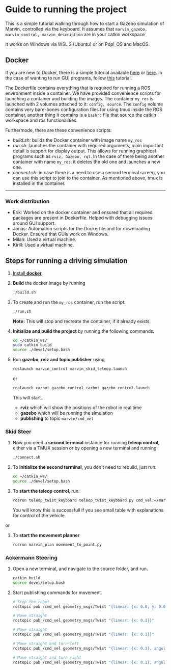 # Guide to running the project

This is a simple tutorial walking through how to start a Gazebo simulation of Marvin, controlled via the keyboard.
It assumes that `marvin_gazebo, marvin_control, marvin_description` are in your catkin workspace

It works on Windows via WSL 2 (Ubuntu) or on Pop!_OS and MacOS.

## Docker

If you are new to Docker, there is a simple tutorial available [here](/Install%20docker.md) or [here](http://wiki.ros.org/docker/Tutorials/Docker). In the case of wanting to run GUI programs, follow [this](http://wiki.ros.org/es/docker/Tutorials/GUI) tutorial.

The Dockerfile contains everything that is required for running a ROS environment inside a container. We have provided convenience scripts for launching a container and building the images. The container `my_ros` is launched with 2 volumes attached to it: `config, source`. The `config` volume contains very bare-bones configuration files for using tmux inside the ROS container, another thing it contains is a `bashrc` file that source the catkin workspace and ros functionalities.

Furthermode, there are these convenience scripts:

- *build.sh:* builds the Docker container with image name `my_ros`
- *run.sh:* launches the container with required arguments, main important detail is support for display output. This allows for running graphical programs such as `rviz, Gazebo, rqt`. In the case of there being another container with name `my_ros`, it deletes the old one and launches a new one.
- *connect.sh:* in case there is a need to use a second terminal screen, you can use this script to join to the container. As mentioned above, tmux is installed in the container.

----------

### Work distribution
- Erik: Worked on the docker container and ensured that all required packages are present in Dockerfile. Helped with debugging issues around GUI support.
- Jonas: Automation scripts for the Dockerfile and for downloading Docker. Ensured that GUIs work on Windows. 
- Milan: Used a virtual machine.
- Kirill: Used a virtual machine.
## Steps for running a driving simulation

1. [Install **docker**](<Install docker.md>)
1. **Build** the docker image by running

    ```bash
    ./build.sh
    ```

1. To create and run the `my_ros` container, run the script:

    ```bash
    ./run.sh
    ```

    **Note:** This will stop and recreate the container, if it already exists.

1. **Initialize and build the project** by running the following commands:

    ```bash
    cd ~/catkin_ws/
    sudo catkin build
    source ./devel/setup.bash
    ```

1. Run **gazebo, rviz and topic publisher** using

    ```bash
    roslaunch marvin_control marvin_skid_teleop.launch
    ```

    or

    ```bash
    roslaunch carbot_gazebo_control carbot_gazebo_control.launch
    ```

    This will start...
    - **rviz** which will show the positions of the robot in real time
    - **gazebo** which will be running the simulation
    - **publishing** to topic `marvin/cmd_vel`

### Skid Steer
1. Now you need a **second terminal** instance for running **teleop control**, either via a TMUX session or by opening a new terminal and running
    ```bash
    ./connect.sh
    ```

1. To **initialize the second terminal**, you don't need to rebuild, just run:
    ```bash
    cd ~/catkin_ws/
    source ./devel/setup.bash
    ```

1. To **start the teleop control**, run:

    ```bash
    rosrun teleop_twist_keyboard teleop_twist_keyboard.py cmd_vel:=/marvin/cmd_vel
    ```
    You will know this is successfull if you see small table with explanations for control of the vehicle.

or

1. To **start the movement planner**

    ```bash
    rosrun marvin_plan movement_to_point.py
    ```

### Ackermann Steering

1. Open a new terminal, and navigate to the source folder, and run.

    ```bash
    catkin build
    source devel/setup.bash
    ```
2. Start publishing commands for movement.

    ```bash
    # Stop the robot.
    rostopic pub /cmd_vel geometry_msgs/Twist "{linear: {x: 0.0, y: 0.0}, angular: {z: 0.0}}" -1
    ```

    ```bash
    # Move straight
    rostopic pub /cmd_vel geometry_msgs/Twist "{linear: {x: 0.1}}"
    ```

    ```bash
    # Move straight
    rostopic pub /cmd_vel geometry_msgs/Twist "{linear: {x: 0.1}}"
    ```

    ```bash
    # Move straight and turn left
    rostopic pub /cmd_vel geometry_msgs/Twist "{linear: {x: 0.1}, angular: {z: 0.02}}"
    ```

    ```bash
    # Move straight and turn right
    rostopic pub /cmd_vel geometry_msgs/Twist "{linear: {x: 0.1}, angular: {z: -0.02}}"
    ```
